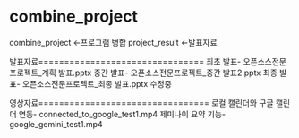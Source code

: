 # combine_project

combine_project <-프로그램 병합
project_result <-발표자료

발표자료================================
최초 발표- 오픈소스전문프로젝트_계획 발표.pptx
중간 발표- 오픈소스전문프로젝트_중간 발표2.pptx
최종 발표- 오픈소스전문프로젝트_최종 발표.pptx 수정중

영상자료=================================
로컬 캘린더와 구글 캘린더 연동- connected_to_google_test1.mp4
제미나이 요약 기능- google_gemini_test1.mp4

